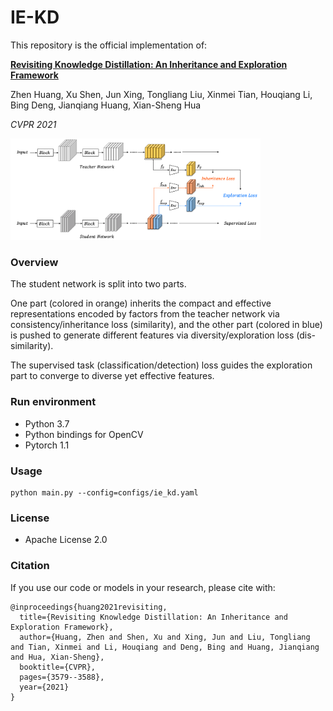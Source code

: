  # IE-KD

 This repository is the official implementation of:

 [**Revisiting Knowledge Distillation: An Inheritance and Exploration Framework**](https://arxiv.org/abs/2107.00181)

 Zhen Huang, Xu Shen, Jun Xing, Tongliang Liu, Xinmei Tian, Houqiang Li, Bing
 Deng, Jianqiang Huang, Xian-Sheng Hua

 *CVPR 2021*

 <img src="ie-kd_diagram.png" width="400">
 

 ### Overview

 The student network is split into two parts.
 
 One part (colored in orange) inherits the compact and effective representations encoded by factors from the teacher network via consistency/inheritance loss (similarity), and the other part (colored in blue) is pushed to generate different features via diversity/exploration loss (dis-similarity).
 
 The supervised task (classification/detection) loss guides the exploration part to converge to diverse yet effective features.

### Run environment

+ Python 3.7
+ Python bindings for OpenCV
+ Pytorch 1.1

### Usage
```
python main.py --config=configs/ie_kd.yaml
```

### License
+ Apache License 2.0


### Citation
If you use our code or models in your research, please cite with:
```
@inproceedings{huang2021revisiting,
  title={Revisiting Knowledge Distillation: An Inheritance and Exploration Framework},
  author={Huang, Zhen and Shen, Xu and Xing, Jun and Liu, Tongliang and Tian, Xinmei and Li, Houqiang and Deng, Bing and Huang, Jianqiang and Hua, Xian-Sheng},
  booktitle={CVPR},
  pages={3579--3588},
  year={2021}
}
```